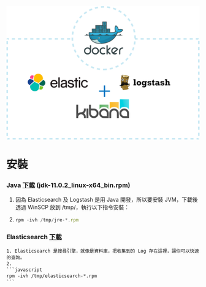 

![](https://github.com/wdwd2233/Notes/blob/master/Linux/img/ELK.png?raw=true)


# 安裝

### Java [下載](https://www.oracle.com/technetwork/java/javase/downloads/jdk11-downloads-5066655.html) (jdk-11.0.2_linux-x64_bin.rpm)
 1. 因為 Elasticsearch 及 Logstash 是用 Java 開發，所以要安裝 JVM，下載後透過 WinSCP 放到 /tmp/，執行以下指令安裝：
 2.
	```javascript
	rpm -ivh /tmp/jre-*.rpm
	```
### Elasticsearch [下載](https://www.elastic.co/downloads/elasticsearch)
	1. Elasticsearch 是搜尋引擎，就像是資料庫，把收集到的 Log 存在這裡，讓你可以快速的查詢。
	2.
	```javascript
	rpm -ivh /tmp/elasticsearch-*.rpm
	```